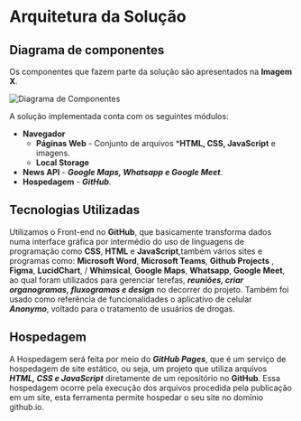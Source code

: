 # Arquitetura da Solução

## Diagrama de componentes

Os componentes que fazem parte da solução são apresentados na **Imagem X**.

![Diagrama de Componentes](https://user-images.githubusercontent.com/100388026/164993472-c4e61982-53ff-43e0-9417-a3cf07cdef5c.png)

A solução implementada conta com os seguintes módulos:
- **Navegador** 
  - **Páginas Web** - Conjunto de arquivos ***HTML, CSS, JavaScript** e imagens.
   - **Local Storage** 
 - **News API** - ***Google Maps, Whatsapp e Google Meet***.
 - **Hospedagem** - ***GitHub***. 


## Tecnologias Utilizadas

Utilizamos o Front-end no **GitHub**, que basicamente transforma dados numa interface gráfica 
por intermédio do uso de linguagens de programação como **CSS**, **HTML** e **JavaScript**,também vários sites e programas como:
**Microsoft Word**, **Microsoft Teams**, **Github Projects** , **Figma**, **LucidChart**, / **Whimsical**, **Google Maps**, **Whatsapp**, **Google Meet**, ao qual foram utilizados
para gerenciar terefas, ***reuniões, criar organogramas, fluxogramas e design*** no decorrer do projeto. Também foi usado como referência de funcionalidades o
aplicativo de celular ***Anonymo***, voltado para o tratamento de usuários de drogas. 


## Hospedagem

A Hospedagem será feita por meio do ***GitHub Pages***, que é um serviço de
hospedagem de site estático, ou seja, um projeto que utiliza arquivos
***HTML, CSS e JavaScript*** diretamente de um repositório no **GitHub**. Essa 
hospedagem ocorre pela execução dos arquivos procedida pela publicação 
em um site, esta ferramenta permite hospedar o seu site no domínio github.io.
